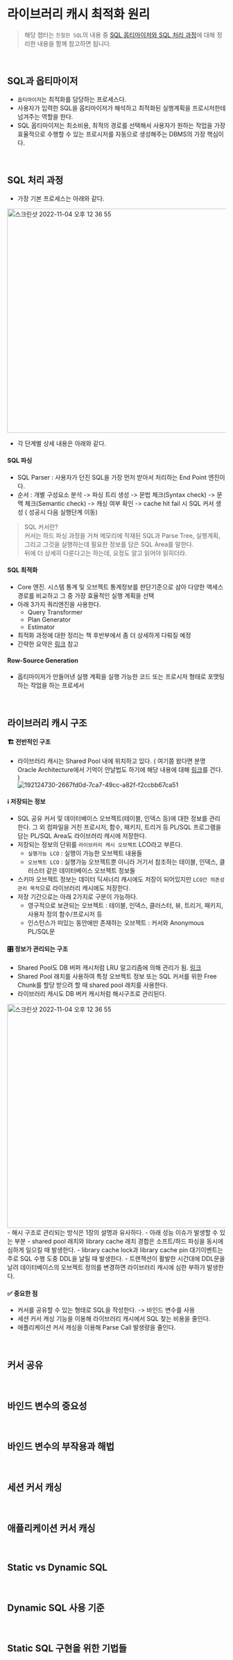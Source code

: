 # 라이브러리 캐시 최적화 원리
> 해당 챕터는 `친절한 SQL`의 내용 중 [SQL 옵티마이저와 SQL 처리 과정](https://github.com/t0e8r1r4y/SQLP_STUDY/wiki/SQL-%EC%98%B5%ED%8B%B0%EB%A7%88%EC%9D%B4%EC%A0%80-&-SQL-%EC%B2%98%EB%A6%AC-%EA%B3%BC%EC%A0%95%EA%B3%BC-I-O#7%EC%9E%A5-sql-%EC%98%B5%ED%8B%B0%EB%A7%88%EC%9D%B4%EC%A0%80)에 대해 정리한 내용을 함께 참고하면 됩니다.

<br>


## SQL과 옵티마이저
- `옵티마이저`는 최적화를 담당하는 프로세스다.
- 사용자가 입력한 SQL을 옵티마이저가 해석하고 최적화된 실행계획을 프로시저한테 넘겨주는 역할을 한다.
- SQL 옵티마이저는 최소비용, 최적의 경로를 선택해서 사용자가 원하는 작업을 가장 효율적으로 수행할 수 있는 프로시저를 자동으로 생성해주는 DBMS의 가장 핵심이다.

<br>


## SQL 처리 과정
- 가장 기본 프로세스는 아래와 같다.  
<img width="515" alt="스크린샷 2022-11-04 오후 12 36 55" src="https://user-images.githubusercontent.com/91730236/199880026-e0a892f0-60ee-43bc-a1b1-8adfeddbdfc3.png">

- 각 단계별 상세 내용은 아래와 같다.

#### SQL 파싱
- SQL Parser : 사용자가 던진 SQL을 가장 먼저 받아서 처리하는 End Point 엔진이다.
- 순서 : 개별 구성요소 분석 -> 파싱 트리 생성 -> 문법 체크(Syntax check) -> 문맥 체크(Semantic check) -> 캐싱 여부 확인 -> cache hit fail 시  SQL 커서 생성 ( 성공시 다음 실행단계 이동)

> SQL 커서란?  
> 커서는 하드 파싱 과정을 거쳐 메모리에 적재된 SQL과 Parse Tree, 실행계획, 그리고 그것을 실행하는데 필요한 정보를 담은 SQL Area를 말한다.  
> 뒤에 더 상세히 다룬다고는 하는데, 요정도 알고 읽어야 읽히더라.


#### SQL 최적화
- Core 엔진. 시스템 통계 및 오브젝트 통계정보를 판단기준으로 삼아 다양한 액세스 경로를 비교하고 그 중 가장 효율적인 실행 계획을 선택
- 아래 3가지 쿼리엔진을 사용한다.
  - Query Transformer
  - Plan Generator
  - Estimator
- 최적화 과정에 대한 정리는 책 후반부에서 좀 더 상세하게 다뤄질 예정
- 간략한 요약은 [링크](https://github.com/t0e8r1r4y/SQLP_STUDY/wiki/SQL-%EC%98%B5%ED%8B%B0%EB%A7%88%EC%9D%B4%EC%A0%80-&-SQL-%EC%B2%98%EB%A6%AC-%EA%B3%BC%EC%A0%95%EA%B3%BC-I-O#7%EC%9E%A5-sql-%EC%98%B5%ED%8B%B0%EB%A7%88%EC%9D%B4%EC%A0%80) 참고

#### Row-Source Generation
- 옵티마이저가 만들어낸 실행 계획을 실행 가능한 코드 또는 프로시저 형태로 포맷팅 하는 작업을 하는 프로세서


<br>


## 라이브러리 캐시 구조

#### 🏗️ 전반적인 구조  

- 라이브러리 캐시는 Shared Pool 내에 위치하고 있다. ( 여기쯤 왔다면 분명 Oracle Architecture에서 기억이 안날법도 하기에 해당 내용에 대해 [링크](https://github.com/kmw8551/study/blob/main/oraclearch/chapter/20220925_1%EC%9E%A5.md)를 건다. )  
![192124730-2667fd0d-7ca7-49cc-a82f-f2ccbb67ca51](https://user-images.githubusercontent.com/91730236/199882368-6f274d3f-96d5-49f5-9378-a9ab205fa696.png)  


#### ℹ️ 저장되는 정보
- SQL 공유 커서 및 데이터베이스 오브젝트(테이블, 인덱스 등)에 대한 정보를 관리한다. 그 외 컴파일을 거친  프로시저, 함수, 패키지, 트리거 등 PL/SQL 프로그램을 담는 PL/SQL Area도 라이브러리 캐시에 저장한다.
- 저장되는 정보의 단위를 `라이브러리 캐시 오브젝트` LCO라고 부른다.
  - `실행가능 LCO` : 실행이 가능한 오브젝트 내용들
  - `오브젝트 LCO` : 실행가능 오브젝트뿐 아니라 거기서 참조하는 테이블, 인덱스, 클러스터 같은 데이터베이스 오브젝트 정보들
- 스키마 오브젝트 정보는 데이터 딕셔너리 캐시에도 저장이 되어있지만 `LCO간 의존성 관리 목적`으로 라이브러리 캐시에도 저장한다.
- 저장 기간으로는 아래 2가지로 구분이 가능하다.
  - 영구적으로 보관되는 오브젝트 : 테이블, 인덱스, 클러스터, 뷰, 트리거, 패키지, 사용자 정의 함수/프로시저 등
  - 인스턴스가 떠있는 동안에만 존재하는 오브젝트 : 커서와 Anonymous PL/SQL문

#### 🎛️ 정보가 관리되는 구조
- Shared Pool도 DB 버퍼 캐시처럼 LRU 알고리즘에 의해 관리가 됨.  [링크](https://github.com/kmw8551/study/blob/main/oraclearch/chapter/20220925_1%EC%9E%A5.md)
- Shared Pool 래치를 사용하여 특정 오브젝트 정보 또는 SQL 커서를 위한 Free Chunk를 할당 받으려 할 때 shared pool 래치를 사용한다.
- 라이브러리 캐시도 DB 버커 캐시처럼 해시구조로 관리된다.
<img width="515" alt="스크린샷 2022-11-04 오후 12 36 55" src="https://user-images.githubusercontent.com/91730236/199883470-f28abd72-a146-4b6f-82dd-59264a6a0663.png">  
- 해시 구조로 관리되는 방식은 1장의 설명과 유사하다.
- 아래 성능 이슈가 발생할 수 있는 부분
  - shared pool 래치와 library cache 래치 경합은 소프트/하드 파싱을 동시에 심하게 일으킬 때 발생한다.
  - library cache lock과 library cache pin 대기이벤트는 주로 SQL 수행 도중 DDL을 날릴 때 발생한다.
  - 트랜잭션이 활발한 시간대에 DDL문을 날려 데이터베이스의 오브젝트 정의를 변경하면 라이브러리 캐시에 심한 부하가 발생한다.

#### ✅ 중요한 점
- 커서를 공유할 수 있는 형태로 SQL을 작성한다. -> 바인드 변수를 사용
- 세션 커서 캐싱 기능을 이용해 라이브러리 캐시에서 SQL 찾는 비용을 줄인다.
- 애플리케이션 커서 캐싱을 이용해 Parse Call 발생량을 줄인다.



<br>


## 커서 공유


<br>


## 바인드 변수의 중요성


<br>


## 바인드 변수의 부작용과 해법


<br>


## 세션 커서 캐싱


<br>


## 애플리케이션 커서 캐싱


<br>


## Static  vs Dynamic SQL


<br>


## Dynamic SQL 사용 기준


<br>


## Static SQL 구현을 위한 기법들


<br>

